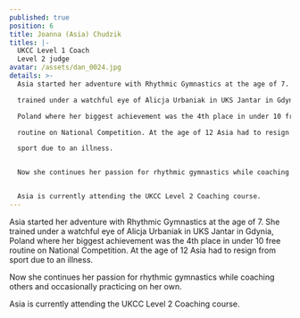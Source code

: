 ```yaml
---
published: true
position: 6
title: Joanna (Asia) Chudzik
titles: |-
  UKCC Level 1 Coach
  Level 2 judge
avatar: /assets/dan_0024.jpg
details: >-
  Asia started her adventure with Rhythmic Gymnastics at the age of 7. She

  trained under a watchful eye of Alicja Urbaniak in UKS Jantar in Gdynia,

  Poland where her biggest achievement was the 4th place in under 10 free

  routine on National Competition. At the age of 12 Asia had to resign from

  sport due to an illness.


  Now she continues her passion for rhythmic gymnastics while coaching others and occasionally practicing on her own.


  Asia is currently attending the UKCC Level 2 Coaching course.
---
```

Asia started her adventure with Rhythmic Gymnastics at the age of 7. She
trained under a watchful eye of Alicja Urbaniak in UKS Jantar in Gdynia,
Poland where her biggest achievement was the 4th place in under 10 free
routine on National Competition. At the age of 12 Asia had to resign from
sport due to an illness.

Now she continues her passion for rhythmic gymnastics while coaching others and occasionally practicing on her own.

Asia is currently attending the UKCC Level 2 Coaching course.